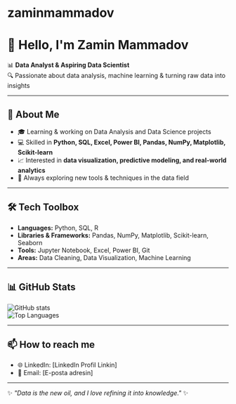 # zaminmammadov
# 👋 Hello, I'm Zamin Mammadov

📊 **Data Analyst & Aspiring Data Scientist**  
🔍 Passionate about data analysis, machine learning & turning raw data into insights  

---

## 🚀 About Me
- 🎓 Learning & working on Data Analysis and Data Science projects  
- 💻 Skilled in **Python, SQL, Excel, Power BI, Pandas, NumPy, Matplotlib, Scikit-learn**  
- 📈 Interested in **data visualization, predictive modeling, and real-world analytics**  
- 🌱 Always exploring new tools & techniques in the data field  

---

## 🛠️ Tech Toolbox
- **Languages:** Python, SQL, R  
- **Libraries & Frameworks:** Pandas, NumPy, Matplotlib, Scikit-learn, Seaborn  
- **Tools:** Jupyter Notebook, Excel, Power BI, Git  
- **Areas:** Data Cleaning, Data Visualization, Machine Learning  

---

## 📊 GitHub Stats
![GitHub stats](https://github.com/zamimammadov)  
![Top Languages](https://www.linkedin.com/in/zamin-memmedov-227781268)

---

## 📫 How to reach me
- 🌐 LinkedIn: [LinkedIn Profil Linkin]  
- 📧 Email: [E-posta adresin]  

---
✨ *"Data is the new oil, and I love refining it into knowledge."* ✨
